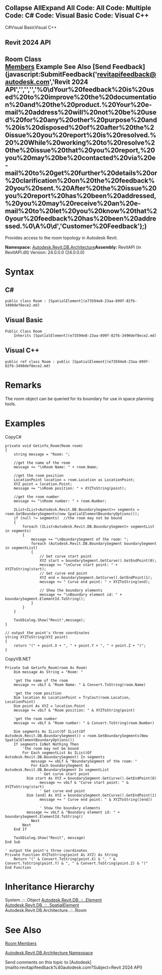 ﻿

Collapse AllExpand All Code: All Code: Multiple Code: C# Code: Visual Basic Code: Visual C++   
---  
  
C#Visual BasicVisual C++

Revit 2024 API  
---  
Room Class  
[Members](21d28ce3-3c1a-43cd-9714-0fe7223c5636.md) Example See Also [Send Feedback](javascript:SubmitFeedback\('revitapifeedback@autodesk.com','Revit 2024 API','','','','%0\\dYour%20feedback%20is%20used%20to%20improve%20the%20documentation%20and%20the%20product.%20Your%20e-mail%20address%20will%20not%20be%20used%20for%20any%20other%20purpose%20and%20is%20disposed%20of%20after%20the%20issue%20you%20report%20is%20resolved.%20%20While%20working%20to%20resolve%20the%20issue%20that%20you%20report,%20you%20may%20be%20contacted%20via%20e-mail%20to%20get%20further%20details%20or%20clarification%20on%20the%20feedback%20you%20sent.%20After%20the%20issue%20you%20report%20has%20been%20addressed,%20you%20may%20receive%20an%20e-mail%20to%20let%20you%20know%20that%20your%20feedback%20has%20been%20addressed.%0\\A%0\\d','Customer%20Feedback'\);)  
---  
  
Provides access to the room topology in Autodesk Revit.

**Namespace:** [Autodesk.Revit.DB.Architecture](720f0c58-cb2b-4f13-374a-7348ed0a1cd3.md)**Assembly:** RevitAPI (in RevitAPI.dll) Version: 24.0.0.0 (24.0.0.0)

# Syntax

C#  
---  
      
    
    public class Room : [SpatialElement](e73594e8-23aa-899f-82fb-3490def8ece2.md)  
  
Visual Basic  
---  
      
    
    Public Class Room _
    	Inherits [SpatialElement](e73594e8-23aa-899f-82fb-3490def8ece2.md)  
  
Visual C++  
---  
      
    
    public ref class Room : public [SpatialElement](e73594e8-23aa-899f-82fb-3490def8ece2.md)  
  
# Remarks

The room object can be queried for its boundary for use in space planning tools.

# Examples

CopyC#
    
    
    private void Getinfo_Room(Room room)
    {
        string message = "Room: ";
    
        //get the name of the room
        message += "\nRoom Name: " + room.Name;
    
        //get the room position
        LocationPoint location = room.Location as LocationPoint;
        XYZ point = location.Point;
        message += "\nRoom position: " + XYZToString(point);
    
        //get the room number
        message += "\nRoom number: " + room.Number;
    
        IList<IList<Autodesk.Revit.DB.BoundarySegment>> segments = room.GetBoundarySegments(new SpatialElementBoundaryOptions());
        if (null != segments)  //the room may not be bound
        {
            foreach (IList<Autodesk.Revit.DB.BoundarySegment> segmentList in segments)
            {
                message += "\nBoundarySegment of the room: ";
                foreach (Autodesk.Revit.DB.BoundarySegment boundarySegment in segmentList)
                {
                    // Get curve start point
                    XYZ start = boundarySegment.GetCurve().GetEndPoint(0);
                    message += "\nCurve start point: " + XYZToString(start);
                    // Get curve end point
                    XYZ end = boundarySegment.GetCurve().GetEndPoint(1);
                    message += " Curve end point: " + XYZToString(end);
    
                    // Show the boundary elements
                    message += "\nBoundary element id: " + boundarySegment.ElementId.ToString();
                }
            }
        }
    
        TaskDialog.Show("Revit",message);
    }
    
    // output the point's three coordinates
    string XYZToString(XYZ point)
    {
        return "(" + point.X + ", " + point.Y + ", " + point.Z + ")";
    }

CopyVB.NET
    
    
    Private Sub Getinfo_Room(room As Room)
        Dim message As String = "Room: "
    
        'get the name of the room
        message += vbLf & "Room Name: " & Convert.ToString(room.Name)
    
        'get the room position
        Dim location As LocationPoint = TryCast(room.Location, LocationPoint)
        Dim point As XYZ = location.Point
        message += vbLf & "Room position: " & XYZToString(point)
    
        'get the room number
        message += vbLf & "Room number: " & Convert.ToString(room.Number)
    
        Dim segments As IList(Of IList(Of Autodesk.Revit.DB.BoundarySegment)) = room.GetBoundarySegments(New SpatialElementBoundaryOptions())
        If segments IsNot Nothing Then
            'the room may not be bound
            For Each segmentList As IList(Of Autodesk.Revit.DB.BoundarySegment) In segments
                message += vbLf & "BoundarySegment of the room: "
                For Each boundarySegment As Autodesk.Revit.DB.BoundarySegment In segmentList
                    ' Get curve start point
              Dim start As XYZ = boundarySegment.GetCurve().GetEndPoint(0)
                    message += vbLf & "Curve start point: " & XYZToString(start)
                    ' Get curve end point
              Dim [end] As XYZ = boundarySegment.GetCurve().GetEndPoint(1)
                    message += " Curve end point: " & XYZToString([end])
    
                    ' Show the boundary elements
              message += vbLf & "Boundary element id: " + boundarySegment.ElementId.ToString()
                Next
            Next
        End If
    
        TaskDialog.Show("Revit", message)
    End Sub
    
    ' output the point's three coordinates
    Private Function XYZToString(point As XYZ) As String
        Return "(" & Convert.ToString(point.X) & ", " & Convert.ToString(point.Y) & ", " & Convert.ToString(point.Z) & ")"
    End Function

# Inheritance Hierarchy

System..::..Object [Autodesk.Revit.DB..::..Element](eb16114f-69ea-f4de-0d0d-f7388b105a16.md) [Autodesk.Revit.DB..::..SpatialElement](e73594e8-23aa-899f-82fb-3490def8ece2.md) Autodesk.Revit.DB.Architecture..::..Room

# See Also

[Room Members](21d28ce3-3c1a-43cd-9714-0fe7223c5636.md)

[Autodesk.Revit.DB.Architecture Namespace](720f0c58-cb2b-4f13-374a-7348ed0a1cd3.md)

Send comments on this topic to [Autodesk](mailto:revitapifeedback%40autodesk.com?Subject=Revit 2024 API)
